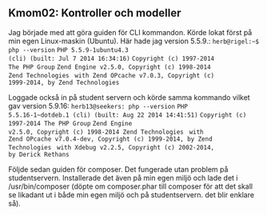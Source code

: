 Kmom02: Kontroller och modeller
------------------------------------
 
Jag började med att göra guiden för CLI kommandon. Körde lokat först på min egen Linux-maskin (Ubuntu). Här hade jag version 5.5.9.:
<code>herb@rigel:~$ php --version</code>
<code>PHP 5.5.9-1ubuntu4.3 (cli) (built: Jul  7 2014 16:34:16)</code> 
<code>Copyright (c) 1997-2014 The PHP Group</code>
<code>Zend Engine v2.5.0, Copyright (c) 1998-2014 Zend Technologies</code>
<code>    with Zend OPcache v7.0.3, Copyright (c) 1999-2014, by Zend Technologies</code>

Loggade också in på student servern och körde samma kommando vilket gav version 5.9.16:
<code>herb13@seekers: php --version</code>
<code>PHP 5.5.16-1~dotdeb.1 (cli) (built: Aug 22 2014 14:41:51)</code>
<code>Copyright (c) 1997-2014 The PHP Group</code>
<code>Zend Engine v2.5.0, Copyright (c) 1998-2014 Zend Technologies</code>
<code>    with Zend OPcache v7.0.4-dev, Copyright (c) 1999-2014, by Zend Technologies</code>
<code>    with Xdebug v2.2.5, Copyright (c) 2002-2014, by Derick Rethans</code>

Följde sedan guiden för composer. Det fungerade utan problem på studentservern. Installerade det även på min egen miljö och lade det i /usr/bin/composer (döpte om composer.phar till composer för att det skall se likadant ut i både min egen miljö och på studentservern. det blir enklare så). 
